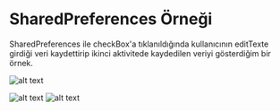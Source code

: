 # SharedPreferences Örneği
  
SharedPreferences ile checkBox'a tıklanıldığında kullanıcının editTexte girdiği veri kaydettirip 
ikinci aktivitede kaydedilen veriyi gösterdiğim bir örnek.

![alt text](https://goo.gl/G86N5j)
 
![alt text](https://github.com/gokankorkmaz/gokankorkmaz/SharedPreferences/master/app/src/main/res/drawable/View1.png)
![alt text](https://github.com/gokankorkmaz/gokankorkmaz/SharedPreferences/master/app/src/main/res/drawable/View2.png)
